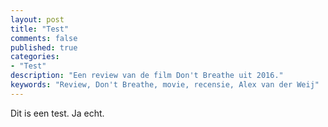 ```yaml
---
layout: post
title: "Test"
comments: false
published: true
categories: 
- "Test"
description: "Een review van de film Don't Breathe uit 2016."
keywords: "Review, Don't Breathe, movie, recensie, Alex van der Weij"
---
```


Dit is een test. Ja echt.
